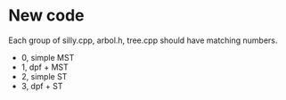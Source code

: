 New code
=====================

Each group of silly.cpp, arbol.h, tree.cpp should have matching numbers.

+ 0, simple MST
+ 1, dpf + MST
+ 2, simple ST
+ 3, dpf + ST
